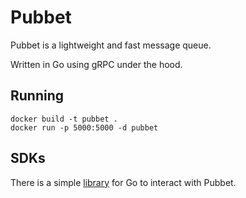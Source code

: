 # Pubbet

Pubbet is a lightweight and fast message queue.

Written in Go using gRPC under the hood.

## Running

```shell
docker build -t pubbet .
docker run -p 5000:5000 -d pubbet
```

## SDKs

There is a simple [library](https://github.com/misshanya/pubbet-sdk-go) for Go to interact with Pubbet.